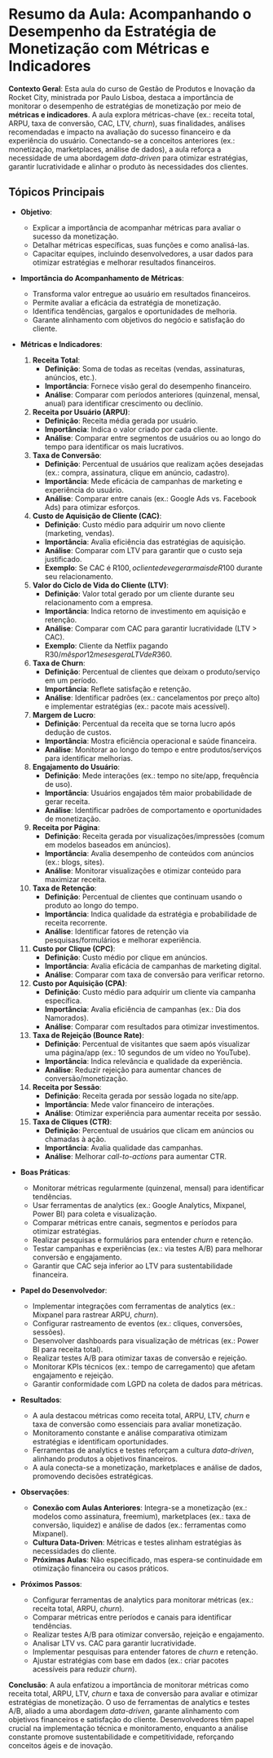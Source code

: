# Resumo da Aula: Acompanhando o Desempenho da Estratégia de Monetização com Métricas e Indicadores

**Contexto Geral**: Esta aula do curso de Gestão de Produtos e Inovação da Rocket City, ministrada por Paulo Lisboa, destaca a importância de monitorar o desempenho de estratégias de monetização por meio de **métricas e indicadores**. A aula explora métricas-chave (ex.: receita total, ARPU, taxa de conversão, CAC, LTV, *churn*), suas finalidades, análises recomendadas e impacto na avaliação do sucesso financeiro e da experiência do usuário. Conectando-se a conceitos anteriores (ex.: monetização, marketplaces, análise de dados), a aula reforça a necessidade de uma abordagem *data-driven* para otimizar estratégias, garantir lucratividade e alinhar o produto às necessidades dos clientes.

## Tópicos Principais

- **Objetivo**:
  - Explicar a importância de acompanhar métricas para avaliar o sucesso da monetização.
  - Detalhar métricas específicas, suas funções e como analisá-las.
  - Capacitar equipes, incluindo desenvolvedores, a usar dados para otimizar estratégias e melhorar resultados financeiros.

- **Importância do Acompanhamento de Métricas**:
  - Transforma valor entregue ao usuário em resultados financeiros.
  - Permite avaliar a eficácia da estratégia de monetização.
  - Identifica tendências, gargalos e oportunidades de melhoria.
  - Garante alinhamento com objetivos do negócio e satisfação do cliente.

- **Métricas e Indicadores**:
  1. **Receita Total**:
     - **Definição**: Soma de todas as receitas (vendas, assinaturas, anúncios, etc.).
     - **Importância**: Fornece visão geral do desempenho financeiro.
     - **Análise**: Comparar com períodos anteriores (quinzenal, mensal, anual) para identificar crescimento ou declínio.
  2. **Receita por Usuário (ARPU)**:
     - **Definição**: Receita média gerada por usuário.
     - **Importância**: Indica o valor criado por cada cliente.
     - **Análise**: Comparar entre segmentos de usuários ou ao longo do tempo para identificar os mais lucrativos.
  3. **Taxa de Conversão**:
     - **Definição**: Percentual de usuários que realizam ações desejadas (ex.: compra, assinatura, clique em anúncio, cadastro).
     - **Importância**: Mede eficácia de campanhas de marketing e experiência do usuário.
     - **Análise**: Comparar entre canais (ex.: Google Ads vs. Facebook Ads) para otimizar esforços.
  4. **Custo de Aquisição de Cliente (CAC)**:
     - **Definição**: Custo médio para adquirir um novo cliente (marketing, vendas).
     - **Importância**: Avalia eficiência das estratégias de aquisição.
     - **Análise**: Comparar com LTV para garantir que o custo seja justificado.
     - **Exemplo**: Se CAC é R$100, o cliente deve gerar mais de R$100 durante seu relacionamento.
  5. **Valor do Ciclo de Vida do Cliente (LTV)**:
     - **Definição**: Valor total gerado por um cliente durante seu relacionamento com a empresa.
     - **Importância**: Indica retorno de investimento em aquisição e retenção.
     - **Análise**: Comparar com CAC para garantir lucratividade (LTV > CAC).
     - **Exemplo**: Cliente da Netflix pagando R$30/mês por 12 meses gera LTV de R$360.
  6. **Taxa de Churn**:
     - **Definição**: Percentual de clientes que deixam o produto/serviço em um período.
     - **Importância**: Reflete satisfação e retenção.
     - **Análise**: Identificar padrões (ex.: cancelamentos por preço alto) e implementar estratégias (ex.: pacote mais acessível).
  7. **Margem de Lucro**:
     - **Definição**: Percentual da receita que se torna lucro após dedução de custos.
     - **Importância**: Mostra eficiência operacional e saúde financeira.
     - **Análise**: Monitorar ao longo do tempo e entre produtos/serviços para identificar melhorias.
  8. **Engajamento do Usuário**:
     - **Definição**: Mede interações (ex.: tempo no site/app, frequência de uso).
     - **Importância**: Usuários engajados têm maior probabilidade de gerar receita.
     - **Análise**: Identificar padrões de comportamento e oportunidades de monetização.
  9. **Receita por Página**:
     - **Definição**: Receita gerada por visualizações/impressões (comum em modelos baseados em anúncios).
     - **Importância**: Avalia desempenho de conteúdos com anúncios (ex.: blogs, sites).
     - **Análise**: Monitorar visualizações e otimizar conteúdo para maximizar receita.
  10. **Taxa de Retenção**:
      - **Definição**: Percentual de clientes que continuam usando o produto ao longo do tempo.
      - **Importância**: Indica qualidade da estratégia e probabilidade de receita recorrente.
      - **Análise**: Identificar fatores de retenção via pesquisas/formulários e melhorar experiência.
  11. **Custo por Clique (CPC)**:
      - **Definição**: Custo médio por clique em anúncios.
      - **Importância**: Avalia eficácia de campanhas de marketing digital.
      - **Análise**: Comparar com taxa de conversão para verificar retorno.
  12. **Custo por Aquisição (CPA)**:
      - **Definição**: Custo médio para adquirir um cliente via campanha específica.
      - **Importância**: Avalia eficiência de campanhas (ex.: Dia dos Namorados).
      - **Análise**: Comparar com resultados para otimizar investimentos.
  13. **Taxa de Rejeição (Bounce Rate)**:
      - **Definição**: Percentual de visitantes que saem após visualizar uma página/app (ex.: 10 segundos de um vídeo no YouTube).
      - **Importância**: Indica relevância e qualidade da experiência.
      - **Análise**: Reduzir rejeição para aumentar chances de conversão/monetização.
  14. **Receita por Sessão**:
      - **Definição**: Receita gerada por sessão logada no site/app.
      - **Importância**: Mede valor financeiro de interações.
      - **Análise**: Otimizar experiência para aumentar receita por sessão.
  15. **Taxa de Cliques (CTR)**:
      - **Definição**: Percentual de usuários que clicam em anúncios ou chamadas à ação.
      - **Importância**: Avalia qualidade das campanhas.
      - **Análise**: Melhorar *call-to-actions* para aumentar CTR.

- **Boas Práticas**:
  - Monitorar métricas regularmente (quinzenal, mensal) para identificar tendências.
  - Usar ferramentas de analytics (ex.: Google Analytics, Mixpanel, Power BI) para coleta e visualização.
  - Comparar métricas entre canais, segmentos e períodos para otimizar estratégias.
  - Realizar pesquisas e formulários para entender *churn* e retenção.
  - Testar campanhas e experiências (ex.: via testes A/B) para melhorar conversão e engajamento.
  - Garantir que CAC seja inferior ao LTV para sustentabilidade financeira.

- **Papel do Desenvolvedor**:
  - Implementar integrações com ferramentas de analytics (ex.: Mixpanel para rastrear ARPU, *churn*).
  - Configurar rastreamento de eventos (ex.: cliques, conversões, sessões).
  - Desenvolver dashboards para visualização de métricas (ex.: Power BI para receita total).
  - Realizar testes A/B para otimizar taxas de conversão e rejeição.
  - Monitorar KPIs técnicos (ex.: tempo de carregamento) que afetam engajamento e rejeição.
  - Garantir conformidade com LGPD na coleta de dados para métricas.

- **Resultados**:
  - A aula destacou métricas como receita total, ARPU, LTV, *churn* e taxa de conversão como essenciais para avaliar monetização.
  - Monitoramento constante e análise comparativa otimizam estratégias e identificam oportunidades.
  - Ferramentas de analytics e testes reforçam a cultura *data-driven*, alinhando produtos a objetivos financeiros.
  - A aula conecta-se a monetização, marketplaces e análise de dados, promovendo decisões estratégicas.

- **Observações**:
  - **Conexão com Aulas Anteriores**: Integra-se a monetização (ex.: modelos como assinatura, freemium), marketplaces (ex.: taxa de conversão, liquidez) e análise de dados (ex.: ferramentas como Mixpanel).
  - **Cultura Data-Driven**: Métricas e testes alinham estratégias às necessidades do cliente.
  - **Próximas Aulas**: Não especificado, mas espera-se continuidade em otimização financeira ou casos práticos.

- **Próximos Passos**:
  - Configurar ferramentas de analytics para monitorar métricas (ex.: receita total, ARPU, *churn*).
  - Comparar métricas entre períodos e canais para identificar tendências.
  - Realizar testes A/B para otimizar conversão, rejeição e engajamento.
  - Analisar LTV vs. CAC para garantir lucratividade.
  - Implementar pesquisas para entender fatores de *churn* e retenção.
  - Ajustar estratégias com base em dados (ex.: criar pacotes acessíveis para reduzir *churn*).

**Conclusão**: A aula enfatizou a importância de monitorar métricas como receita total, ARPU, LTV, *churn* e taxa de conversão para avaliar e otimizar estratégias de monetização. O uso de ferramentas de analytics e testes A/B, aliado a uma abordagem *data-driven*, garante alinhamento com objetivos financeiros e satisfação do cliente. Desenvolvedores têm papel crucial na implementação técnica e monitoramento, enquanto a análise constante promove sustentabilidade e competitividade, reforçando conceitos ágeis e de inovação.